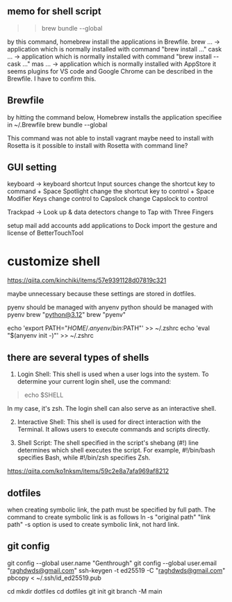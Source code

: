 ## memo for shell script
>> brew bundle --global

by this command, homebrew install the applications in Brewfile.
brew ... -> application which is normally installed with command "brew install ..."
cask ... -> application which is normally installed with command "brew install --cask ..."
mas ... -> application which is normally installed with AppStore
it seems plugins for VS code and Google Chrome can be described in the Brewfile.
I have to confirm this.

## Brewfile
by hitting the command below, Homebrew installs the application specifiee in ~/.Brewfile
brew bundle --global

This command was not able to install vagrant
maybe need to install with Rosetta
is it possible to install with Rosetta with command line?

## GUI setting
keyboard -> keyboard shortcut
 Input sources
  change the shortcut key to command + Space
 Spotlight
  change the shortcut key to control + Space
 Modifier Keys
  change control to Capslock
  change Capslock to control

Trackpad -> Look up & data detectors
 change to Tap with Three Fingers

setup mail
add accounts
add applications to Dock
import the gesture and license of BetterTouchTool

# customize shell
https://qiita.com/kinchiki/items/57e9391128d07819c321

maybe unnecessary because these settings are stored in dotfiles.


pyenv should be managed with anyenv
python should be managed with pyenv
brew "python@3.12"
brew "pyenv"

echo 'export PATH="$HOME/.anyenv/bin:$PATH"' >> ~/.zshrc
echo 'eval "$(anyenv init -)"' >> ~/.zshrc


## there are several types of shells

1. Login Shell:
This shell is used when a user logs into the system.
To determine your current login shell, use the command:
> echo $SHELL

In my case, it's zsh.
The login shell can also serve as an interactive shell.

2. Interactive Shell:
This shell is used for direct interaction with the Terminal.
It allows users to execute commands and scripts directly.

3. Shell Script:
The shell specified in the script's shebang (#!) line determines which shell executes the script.
For example, #!/bin/bash specifies Bash, while #!/bin/zsh specifies Zsh.

https://qiita.com/ko1nksm/items/59c2e8a7afa969af8212


## dotfiles
when creating symbolic link, the path must be specified by full path.
The command to create symbolic link is as follows
ln -s "original path" "link path"
-s option is used to create symbolic link, not hard link.

## git config
git config --global user.name "Genthrough"
git config --global user.email "raghdwds@gmail.com"
ssh-keygen -t ed25519 -C "raghdwds@gmail.com"
pbcopy < ~/.ssh/id_ed25519.pub 

cd
mkdir dotfiles
cd dotfiles
git init
git branch -M main

